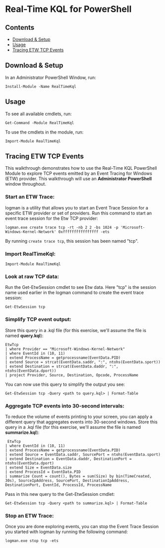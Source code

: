 # Real-Time KQL for PowerShell

## Contents

* [Download & Setup](#Setup)
* [Usage](#Usage)
* [Tracing ETW TCP Events](#Etw)

## <a id="Setup">Download & Setup

In an Administrator PowerShell Window, run:

```
Install-Module -Name RealTimeKql
```



## <a id="Usage">Usage

To see all available cmdlets, run:

```
Get-Command -Module RealTimeKql
```

To use the cmdlets in the module, run:

```
Import-Module RealTimeKql
```



## <a id="Etw">Tracing ETW TCP Events

This walkthrough demonstrates how to use the Real-Time KQL PowerShell Module to explore TCP events emitted by an Event Tracing for Windows (ETW) provider. This walkthrough will use an **Administrator PowerShell** window throughout.

### Start an ETW Trace:

logman is a utility that allows you to start an Event Trace Session for a specific ETW provider or set of providers. Run this command to start an event trace session for the Etw TCP provider:

```
logman.exe create trace tcp -rt -nb 2 2 -bs 1024 -p 'Microsoft-Windows-Kernel-Network' 0xffffffffffffffff -ets
```

By running `create trace tcp`, this session has been named "tcp".

### Import RealTimeKql:

```
Import-Module RealTimeKql
```

### Look at raw TCP data:

Run the Get-EtwSession cmdlet to see Etw data. Here "tcp" is the session name used earlier in the logman command to create the event trace session:

```
Get-EtwSession tcp
```

### Simplify TCP event output:

Store this query in a .kql file (for this exercise, we'll assume the file is named **query.kql**):

```
EtwTcp
| where Provider == "Microsoft-Windows-Kernel-Network"
| where EventId in (10, 11)
| extend ProcessName = getprocessname(EventData.PID)
| extend Source = strcat(EventData.saddr, ":", ntohs(EventData.sport))
| extend Destination = strcat(EventData.daddr, ":", ntohs(EventData.dport))
| project Provider, Source, Destination, Opcode, ProcessName
```

You can now use this query to simplify the output you see:

```
Get-EtwSession tcp -Query <path to query.kql> | Format-Table
```

### Aggregate TCP events into 30-second intervals:

To reduce the volume of events printing to your screen, you can apply a different query that aggregates events into 30-second windows. Store this query in a .kql file (for this exercise, we'll assume the file is named **summarize.kql**):

```
 EtwTcp 
| where EventId in (10, 11) 
| extend ProcessName = getprocessname(EventData.PID)
| extend Source = EventData.saddr, SourcePort = ntohs(EventData.sport) 
| extend Destination = EventData.daddr, DestinationPort = ntohs(EventData.dport) 
| extend Size = EventData.size 
| extend ProcessId = EventData.PID 
| summarize Count = count(), Bytes = sum(Size) by bin(TimeCreated, 30s), SourceIpAddress, SourcePort, DestinationIpAddress, DestinationPort, EventId, ProcessId, ProcessName
```

Pass in this new query to the Get-EtwSession cmdlet:

```
Get-EtwSession tcp -Query <path to summarize.kql> | Format-Table
```

### Stop an ETW Trace:

Once you are done exploring events, you can stop the Event Trace Session you started with logman by running the following command:

```
logman.exe stop tcp -ets
```

